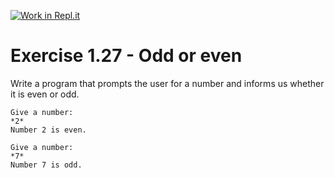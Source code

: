 [![Work in Repl.it](https://classroom.github.com/assets/work-in-replit-14baed9a392b3a25080506f3b7b6d57f295ec2978f6f33ec97e36a161684cbe9.svg)](https://classroom.github.com/online_ide?assignment_repo_id=6522772&assignment_repo_type=AssignmentRepo)
# Exercise 1.27 - Odd or even

Write a program that prompts the user for a number and informs us whether it is even or odd.

```plaintext
Give a number:
*2*
Number 2 is even.
```

```plaintext
Give a number:
*7*
Number 7 is odd.
```
